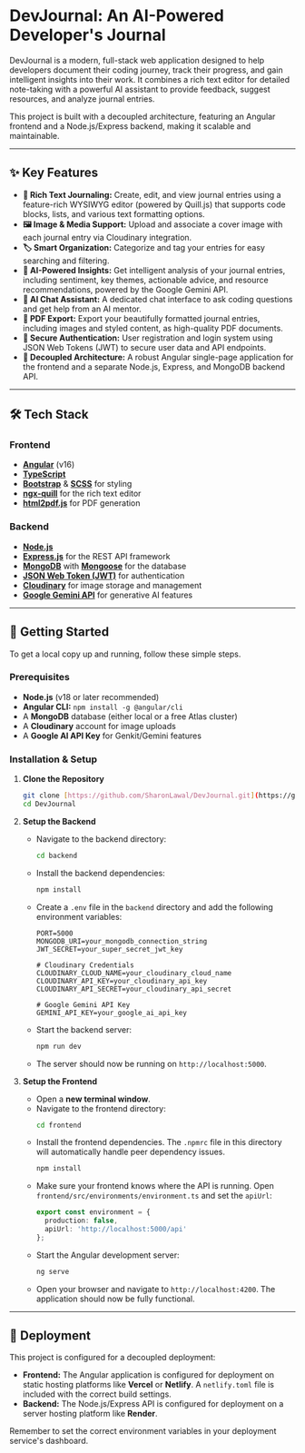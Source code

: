 # DevJournal: An AI-Powered Developer's Journal

DevJournal is a modern, full-stack web application designed to help developers document their coding journey, track their progress, and gain intelligent insights into their work. It combines a rich text editor for detailed note-taking with a powerful AI assistant to provide feedback, suggest resources, and analyze journal entries.

This project is built with a decoupled architecture, featuring an Angular frontend and a Node.js/Express backend, making it scalable and maintainable.

---

## ✨ Key Features

- **📝 Rich Text Journaling:** Create, edit, and view journal entries using a feature-rich WYSIWYG editor (powered by Quill.js) that supports code blocks, lists, and various text formatting options.
- **🖼️ Image & Media Support:** Upload and associate a cover image with each journal entry via Cloudinary integration.
- **🏷️ Smart Organization:** Categorize and tag your entries for easy searching and filtering.
- **🤖 AI-Powered Insights:** Get intelligent analysis of your journal entries, including sentiment, key themes, actionable advice, and resource recommendations, powered by the Google Gemini API.
- **💬 AI Chat Assistant:** A dedicated chat interface to ask coding questions and get help from an AI mentor.
- **📄 PDF Export:** Export your beautifully formatted journal entries, including images and styled content, as high-quality PDF documents.
- **🔐 Secure Authentication:** User registration and login system using JSON Web Tokens (JWT) to secure user data and API endpoints.
- **🚀 Decoupled Architecture:** A robust Angular single-page application for the frontend and a separate Node.js, Express, and MongoDB backend API.

---

## 🛠️ Tech Stack

### Frontend

- **[Angular](https://angular.io/)** (v16)
- **[TypeScript](https://www.typescriptlang.org/)**
- **[Bootstrap](https://getbootstrap.com/)** & **[SCSS](https://sass-lang.com/)** for styling
- **[ngx-quill](https://github.com/KillerCodeMonkey/ngx-quill)** for the rich text editor
- **[html2pdf.js](https://github.com/eKoopmans/html2pdf.js)** for PDF generation

### Backend

- **[Node.js](https://nodejs.org/)**
- **[Express.js](https://expressjs.com/)** for the REST API framework
- **[MongoDB](https://www.mongodb.com/)** with **[Mongoose](https://mongoosejs.com/)** for the database
- **[JSON Web Token (JWT)](https://jwt.io/)** for authentication
- **[Cloudinary](https://cloudinary.com/)** for image storage and management
- **[Google Gemini API](https://ai.google.dev/)** for generative AI features

---

## 🚀 Getting Started

To get a local copy up and running, follow these simple steps.

### Prerequisites

- **Node.js** (v18 or later recommended)
- **Angular CLI:** `npm install -g @angular/cli`
- A **MongoDB** database (either local or a free Atlas cluster)
- A **Cloudinary** account for image uploads
- A **Google AI API Key** for Genkit/Gemini features

### Installation & Setup

1.  **Clone the Repository**
    ```sh
    git clone [https://github.com/SharonLawal/DevJournal.git](https://github.com/SharonLawal/DevJournal.git)
    cd DevJournal
    ```

2.  **Setup the Backend**
    - Navigate to the backend directory:
      ```sh
      cd backend
      ```
    - Install the backend dependencies:
      ```sh
      npm install
      ```
    - Create a `.env` file in the `backend` directory and add the following environment variables:
      ```env
      PORT=5000
      MONGODB_URI=your_mongodb_connection_string
      JWT_SECRET=your_super_secret_jwt_key
      
      # Cloudinary Credentials
      CLOUDINARY_CLOUD_NAME=your_cloudinary_cloud_name
      CLOUDINARY_API_KEY=your_cloudinary_api_key
      CLOUDINARY_API_SECRET=your_cloudinary_api_secret

      # Google Gemini API Key
      GEMINI_API_KEY=your_google_ai_api_key
      ```
    - Start the backend server:
      ```sh
      npm run dev
      ```
    - The server should now be running on `http://localhost:5000`.

3.  **Setup the Frontend**
    - Open a **new terminal window**.
    - Navigate to the frontend directory:
      ```sh
      cd frontend
      ```
    - Install the frontend dependencies. The `.npmrc` file in this directory will automatically handle peer dependency issues.
      ```sh
      npm install
      ```
    - Make sure your frontend knows where the API is running. Open `frontend/src/environments/environment.ts` and set the `apiUrl`:
      ```typescript
      export const environment = {
        production: false,
        apiUrl: 'http://localhost:5000/api'
      };
      ```
    - Start the Angular development server:
      ```sh
      ng serve
      ```
    - Open your browser and navigate to `http://localhost:4200`. The application should now be fully functional.

---

## 🚢 Deployment

This project is configured for a decoupled deployment:

- **Frontend:** The Angular application is configured for deployment on static hosting platforms like **Vercel** or **Netlify**. A `netlify.toml` file is included with the correct build settings.
- **Backend:** The Node.js/Express API is configured for deployment on a server hosting platform like **Render**.

Remember to set the correct environment variables in your deployment service's dashboard.

